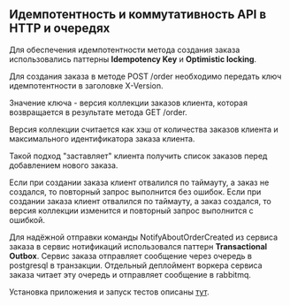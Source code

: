 ## Идемпотентность и коммутативность API в HTTP и очередях

Для обеспечения идемпотентности метода создания заказа использовались паттерны **Idempotency Key** и **Optimistic locking**. 

Для создания заказа в методе POST /order необходимо передать ключ идемпотентности в заголовке X-Version.

Значение ключа - версия коллекции заказов клиента, которая возвращается в результате метода GET /order.

Версия коллекции считается как хэш от количества заказов клиента и максимального идентификатора заказа клиента.

Такой подход "заставляет" клиента получить список заказов перед добавлением нового заказа.

Если при создании заказа клиент отвалился по таймауту, а заказ не создался, то повторный запрос выполнится без ошибок.
Если при создании заказа клиент отвалился по таймауту, а заказ создался, то версия коллекции изменится и повторный запрос выполнится с ошибкой.

Для надёжной отправки команды NotifyAboutOrderCreated из сервиса заказа в сервис нотификаций использовался паттерн **Transactional Outbox**.
Сервис заказа отправляет сообщение через очередь в postgresql в транзакции.
Отдельный деплоймент воркера сервиса заказа читает эту очередь и отправляет сообщение в rabbitmq.


Установка приложения и запуск тестов описаны [тут](description.md).
